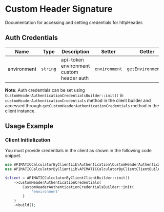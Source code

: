 
# Custom Header Signature



Documentation for accessing and setting credentials for httpHeader.

## Auth Credentials

| Name | Type | Description | Setter | Getter |
|  --- | --- | --- | --- | --- |
| environment | `string` | api-token environment custom header auth | `environment` | `getEnvironment()` |



**Note:** Auth credentials can be set using `CustomHeaderAuthenticationCredentialsBuilder::init()` in `customHeaderAuthenticationCredentials` method in the client builder and accessed through `getCustomHeaderAuthenticationCredentials` method in the client instance.

## Usage Example

### Client Initialization

You must provide credentials in the client as shown in the following code snippet.

```php
use APIMATICCalculatorByClientLib\Authentication\CustomHeaderAuthenticationCredentialsBuilder;
use APIMATICCalculatorByClientLib\APIMATICCalculatorByClientClientBuilder;

$client = APIMATICCalculatorByClientClientBuilder::init()
    ->customHeaderAuthenticationCredentials(
        CustomHeaderAuthenticationCredentialsBuilder::init(
            'environment'
        )
    )
    ->build();
```


